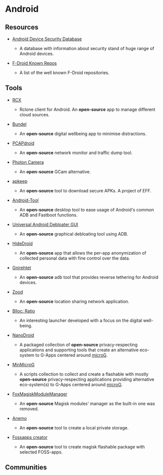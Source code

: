# Android

## Resources

* [Android Device Security Database](https://www.android-device-security.org)
  
   * A database with information about security stand of huge range of Android devices.

* [F-Droid Known Repos](https://forum.f-droid.org/t/known-repositories)
  
   * A list of the well known F-Droid repositories.

## Tools

* [RCX](https://github.com/x0b/rcx)
  
   * Rclone client for Android. An **open-source** app to manage different cloud sources.

* [Bundel](https://github.com/rock3r/Bundel)
  
   * An **open-source** digital wellbeing app to minimise distractions.

* [PCAPdroid](https://github.com/emanuele-f/PCAPdroid)
  
   * An **open-source** network monitor and traffic dump tool.

* [Photon Camera](https://github.com/eszdman/PhotonCamera)
  
   * An **open-source** GCam alternative.

* [apkeep](https://github.com/EFForg/apkeep)
  
   * An **open-source** tool to download secure APKs. A project of EFF.

* [Android-Tool](https://github.com/fast-geek/Android-Tool)
  
   * An **open-source** desktop tool to ease usage of Android's common ADB and Fastboot functions.

* [Universal Android Debloater GUI](https://github.com/0x192/universal-android-debloater)
  
   * An **open-source** graphical debloating tool using ADB.

* [HideDroid](https://github.com/Mobile-IoT-Security-Lab/HideDroid)
  
   * An **open-source** app that allows the per-app anonymization of collected personal data with fine control over the data.

* [Gnirehtet](https://github.com/Genymobile/gnirehtet)
  
   * An **open-source** adb tool that provides reverse tethering for Android devices.

* [Zood](https://www.zood.xyz)
  
   * An **open-source** location sharing network application.

* [Blloc: Ratio](https://www.blloc.com)
  
   * An interesting launcher developed with a focus on the digital well-being.

* [NanoDroid](https://github.com/Nanolx/NanoDroid)
  
   * A packaged collection of **open-source** privacy-respecting applications and supporting tools that create an alternative eco-system to G-Apps centered around [microG](https://microg.org).

* [MinMicroG](https://github.com/friendlyneighborhoodshane/minmicrog)
  
   * A scripts collection to collect and create a flashable with mostly **open-source** privacy-respecting applications providing alternative eco-system(s) to G-Apps centered around [microG](https://microg.org).

* [FoxMagiskModuleManager](https://github.com/Fox2Code/FoxMagiskModuleManager)
  
   * An **open-source** Magisk modules' manager as the built-in one was removed.

* [Anemo](https://github.com/2bllw8/anemo)
  
   * An **open-source** tool to create a local private storage.

* [Fossapps creator](https://un.pixel-fy.com)
  
   * An **open-source** tool to create magisk flashable package with selected FOSS-apps.

## Communities
